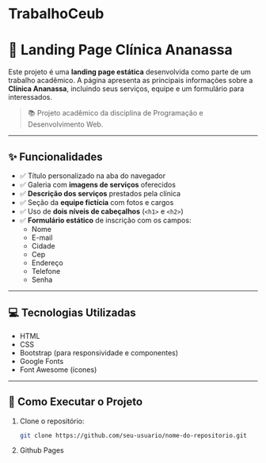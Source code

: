 # TrabalhoCeub

# 🌸 Landing Page Clínica Ananassa

Este projeto é uma **landing page estática** desenvolvida como parte de um trabalho acadêmico. A página apresenta as principais informações sobre a **Clínica Ananassa**, incluindo seus serviços, equipe e um formulário para interessados.  

> 📚 Projeto acadêmico da disciplina de Programação e Desenvolvimento Web.

---

## ✨ Funcionalidades

- ✅ Título personalizado na aba do navegador
- ✅ Galeria com **imagens de serviços** oferecidos
- ✅ **Descrição dos serviços** prestados pela clínica
- ✅ Seção da **equipe fictícia** com fotos e cargos
- ✅ Uso de **dois níveis de cabeçalhos** (`<h1>` e `<h2>`)
- ✅ **Formulário estático** de inscrição com os campos:
  - Nome
  - E-mail
  - Cidade
  - Cep
  - Endereço
  - Telefone
  - Senha

---

## 💻 Tecnologias Utilizadas

- HTML
- CSS
- Bootstrap (para responsividade e componentes)
- Google Fonts
- Font Awesome (ícones)

---

## 📂 Como Executar o Projeto

1. Clone o repositório:
   ```bash
   git clone https://github.com/seu-usuario/nome-do-repositorio.git

2. Github Pages 